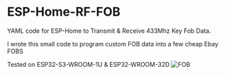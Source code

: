 # ESP-Home-RF-FOB

YAML code for ESP-Home to Transmit & Receive 433Mhz Key Fob Data.

I wrote this small code to program custom FOB data into a few cheap Ebay FOBS


Tested on ESP32-S3-WROOM-1U & ESP32-WROOM-32D
![FOB](https://github.com/user-attachments/assets/c11460f0-93fd-455f-8516-10f00bfa6b2b)
